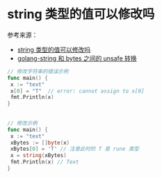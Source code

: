 # string 类型的值可以修改吗

参考来源：

- [string 类型的值可以修改吗](https://mp.weixin.qq.com/s/fl8WMsnfOxV0aD9Nic-F4w)
- [golang-string 和 bytes 之间的 unsafe 转换](https://jaycechant.info/2019/golang-unsafe-cast-between-string-and-bytes/)


```go
// 修改字符串的错误示例
func main() {
 x := "text"
 x[0] = "T"  // error: cannot assign to x[0]
 fmt.Println(x)
}
 
 
// 修改示例
func main() {
 x := "text"
 xBytes := []byte(x)
 xBytes[0] = 'T' // 注意此时的 T 是 rune 类型
 x = string(xBytes)
 fmt.Println(x) // Text
}
```